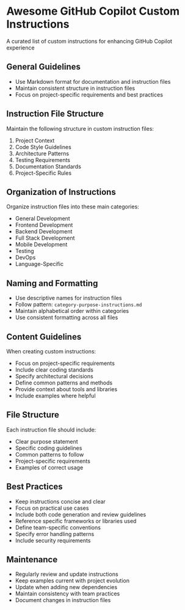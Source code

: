 # Awesome GitHub Copilot Custom Instructions
A curated list of custom instructions for enhancing GitHub Copilot experience

## General Guidelines
- Use Markdown format for documentation and instruction files
- Maintain consistent structure in instruction files
- Focus on project-specific requirements and best practices

## Instruction File Structure
Maintain the following structure in custom instruction files:
1. Project Context
2. Code Style Guidelines
3. Architecture Patterns
4. Testing Requirements
5. Documentation Standards
6. Project-Specific Rules

## Organization of Instructions
Organize instruction files into these main categories:
- General Development
- Frontend Development
- Backend Development
- Full Stack Development
- Mobile Development
- Testing
- DevOps
- Language-Specific

## Naming and Formatting
- Use descriptive names for instruction files
- Follow pattern: `category-purpose-instructions.md`
- Maintain alphabetical order within categories
- Use consistent formatting across all files

## Content Guidelines
When creating custom instructions:
- Focus on project-specific requirements
- Include clear coding standards
- Specify architectural decisions
- Define common patterns and methods
- Provide context about tools and libraries
- Include examples where helpful

## File Structure
Each instruction file should include:
- Clear purpose statement
- Specific coding guidelines
- Common patterns to follow
- Project-specific requirements
- Examples of correct usage

## Best Practices
- Keep instructions concise and clear
- Focus on practical use cases
- Include both code generation and review guidelines
- Reference specific frameworks or libraries used
- Define team-specific conventions
- Specify error handling patterns
- Include security requirements

## Maintenance
- Regularly review and update instructions
- Keep examples current with project evolution
- Update when adding new dependencies
- Maintain consistency with team practices
- Document changes in instruction files